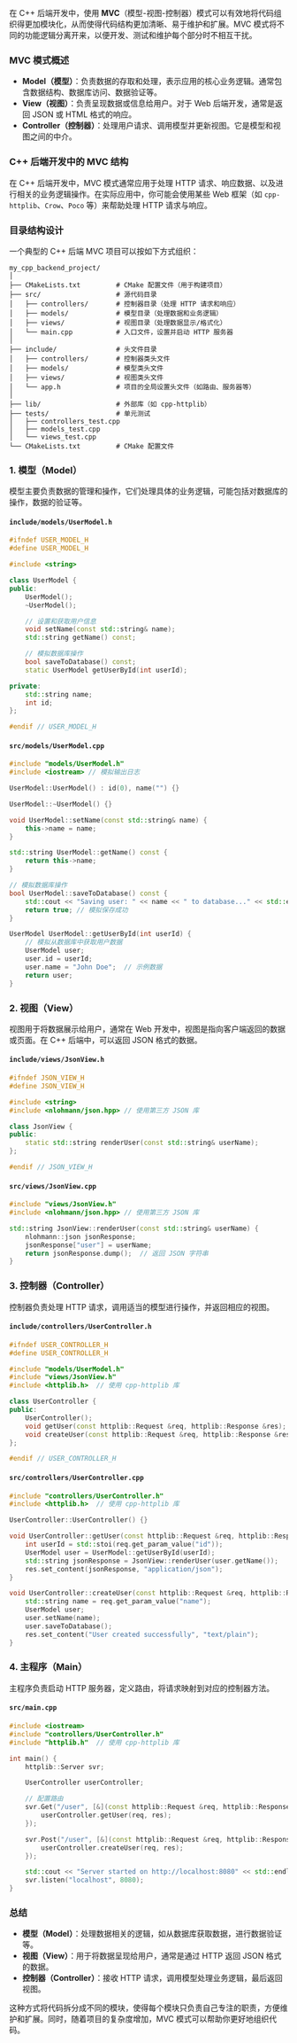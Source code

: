 在 C++ 后端开发中，使用 **MVC**（模型-视图-控制器）模式可以有效地将代码组织得更加模块化，从而使得代码结构更加清晰、易于维护和扩展。MVC 模式将不同的功能逻辑分离开来，以便开发、测试和维护每个部分时不相互干扰。

### **MVC 模式概述**
- **Model（模型）**：负责数据的存取和处理，表示应用的核心业务逻辑。通常包含数据结构、数据库访问、数据验证等。
- **View（视图）**：负责呈现数据或信息给用户。对于 Web 后端开发，通常是返回 JSON 或 HTML 格式的响应。
- **Controller（控制器）**：处理用户请求、调用模型并更新视图。它是模型和视图之间的中介。

### **C++ 后端开发中的 MVC 结构**

在 C++ 后端开发中，MVC 模式通常应用于处理 HTTP 请求、响应数据、以及进行相关的业务逻辑操作。在实际应用中，你可能会使用某些 Web 框架（如 `cpp-httplib`、`Crow`、`Poco` 等）来帮助处理 HTTP 请求与响应。

### **目录结构设计**
一个典型的 C++ 后端 MVC 项目可以按如下方式组织：

```
my_cpp_backend_project/
│
├── CMakeLists.txt         # CMake 配置文件（用于构建项目）
├── src/                   # 源代码目录
│   ├── controllers/       # 控制器目录（处理 HTTP 请求和响应）
│   ├── models/            # 模型目录（处理数据和业务逻辑）
│   ├── views/             # 视图目录（处理数据显示/格式化）
│   └── main.cpp           # 入口文件，设置并启动 HTTP 服务器
│
├── include/               # 头文件目录
│   ├── controllers/       # 控制器类头文件
│   ├── models/            # 模型类头文件
│   ├── views/             # 视图类头文件
│   └── app.h              # 项目的全局设置头文件（如路由、服务器等）
│
├── lib/                   # 外部库（如 cpp-httplib）
├── tests/                 # 单元测试
│   ├── controllers_test.cpp
│   ├── models_test.cpp
│   └── views_test.cpp
└── CMakeLists.txt         # CMake 配置文件
```

### **1. 模型（Model）**
模型主要负责数据的管理和操作，它们处理具体的业务逻辑，可能包括对数据库的操作，数据的验证等。

#### `include/models/UserModel.h`
```cpp
#ifndef USER_MODEL_H
#define USER_MODEL_H

#include <string>

class UserModel {
public:
    UserModel();
    ~UserModel();

    // 设置和获取用户信息
    void setName(const std::string& name);
    std::string getName() const;

    // 模拟数据库操作
    bool saveToDatabase() const;
    static UserModel getUserById(int userId);

private:
    std::string name;
    int id;
};

#endif // USER_MODEL_H
```

#### `src/models/UserModel.cpp`
```cpp
#include "models/UserModel.h"
#include <iostream> // 模拟输出日志

UserModel::UserModel() : id(0), name("") {}

UserModel::~UserModel() {}

void UserModel::setName(const std::string& name) {
    this->name = name;
}

std::string UserModel::getName() const {
    return this->name;
}

// 模拟数据库操作
bool UserModel::saveToDatabase() const {
    std::cout << "Saving user: " << name << " to database..." << std::endl;
    return true; // 模拟保存成功
}

UserModel UserModel::getUserById(int userId) {
    // 模拟从数据库中获取用户数据
    UserModel user;
    user.id = userId;
    user.name = "John Doe";  // 示例数据
    return user;
}
```

### **2. 视图（View）**
视图用于将数据展示给用户，通常在 Web 开发中，视图是指向客户端返回的数据或页面。在 C++ 后端中，可以返回 JSON 格式的数据。

#### `include/views/JsonView.h`
```cpp
#ifndef JSON_VIEW_H
#define JSON_VIEW_H

#include <string>
#include <nlohmann/json.hpp> // 使用第三方 JSON 库

class JsonView {
public:
    static std::string renderUser(const std::string& userName);
};

#endif // JSON_VIEW_H
```

#### `src/views/JsonView.cpp`
```cpp
#include "views/JsonView.h"
#include <nlohmann/json.hpp> // 使用第三方 JSON 库

std::string JsonView::renderUser(const std::string& userName) {
    nlohmann::json jsonResponse;
    jsonResponse["user"] = userName;
    return jsonResponse.dump();  // 返回 JSON 字符串
}
```

### **3. 控制器（Controller）**
控制器负责处理 HTTP 请求，调用适当的模型进行操作，并返回相应的视图。

#### `include/controllers/UserController.h`
```cpp
#ifndef USER_CONTROLLER_H
#define USER_CONTROLLER_H

#include "models/UserModel.h"
#include "views/JsonView.h"
#include <httplib.h>  // 使用 cpp-httplib 库

class UserController {
public:
    UserController();
    void getUser(const httplib::Request &req, httplib::Response &res);
    void createUser(const httplib::Request &req, httplib::Response &res);
};

#endif // USER_CONTROLLER_H
```

#### `src/controllers/UserController.cpp`
```cpp
#include "controllers/UserController.h"
#include <httplib.h>  // 使用 cpp-httplib 库

UserController::UserController() {}

void UserController::getUser(const httplib::Request &req, httplib::Response &res) {
    int userId = std::stoi(req.get_param_value("id"));
    UserModel user = UserModel::getUserById(userId);
    std::string jsonResponse = JsonView::renderUser(user.getName());
    res.set_content(jsonResponse, "application/json");
}

void UserController::createUser(const httplib::Request &req, httplib::Response &res) {
    std::string name = req.get_param_value("name");
    UserModel user;
    user.setName(name);
    user.saveToDatabase();
    res.set_content("User created successfully", "text/plain");
}
```

### **4. 主程序（Main）**
主程序负责启动 HTTP 服务器，定义路由，将请求映射到对应的控制器方法。

#### `src/main.cpp`
```cpp
#include <iostream>
#include "controllers/UserController.h"
#include "httplib.h"  // 使用 cpp-httplib 库

int main() {
    httplib::Server svr;

    UserController userController;

    // 配置路由
    svr.Get("/user", [&](const httplib::Request &req, httplib::Response &res) {
        userController.getUser(req, res);
    });

    svr.Post("/user", [&](const httplib::Request &req, httplib::Response &res) {
        userController.createUser(req, res);
    });

    std::cout << "Server started on http://localhost:8080" << std::endl;
    svr.listen("localhost", 8080);
}
```

### **总结**
- **模型（Model）**：处理数据相关的逻辑，如从数据库获取数据，进行数据验证等。
- **视图（View）**：用于将数据呈现给用户，通常是通过 HTTP 返回 JSON 格式的数据。
- **控制器（Controller）**：接收 HTTP 请求，调用模型处理业务逻辑，最后返回视图。

这种方式将代码拆分成不同的模块，使得每个模块只负责自己专注的职责，方便维护和扩展。同时，随着项目的复杂度增加，MVC 模式可以帮助你更好地组织代码。
